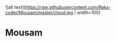 ![alt text](https://raw.githubusercontent.com/Raks-coder/Mousam/master/cloud.jpg | width=100)
# Mousam
